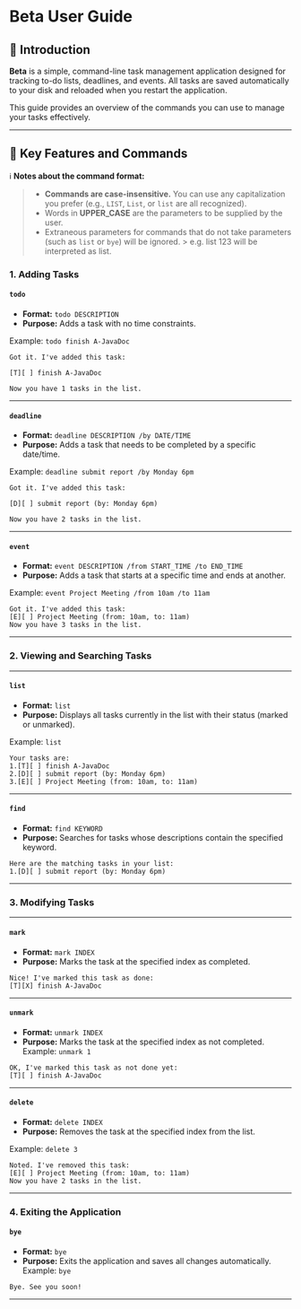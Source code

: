 # Beta User Guide

## 📝 Introduction

**Beta** is a simple, command-line task management application designed for tracking to-do lists, deadlines, and events.
All tasks are saved automatically to your disk and reloaded when you restart the application.

This guide provides an overview of the commands you can use to manage your tasks effectively.

---

## 🚀 Key Features and Commands

ℹ️ **Notes about the command format:**
> * **Commands are case-insensitive.** You can use any capitalization you prefer (e.g., `LIST`, `List`, or `list` are
    all recognized).
> * Words in **UPPER\_CASE** are the parameters to be supplied by the user.
> * Extraneous parameters for commands that do not take parameters (such as `list` or `bye`) will be ignored.
    > e.g. list 123 will be interpreted as list.

### 1. Adding Tasks

#### **`todo`**

* **Format:** `todo DESCRIPTION`
* **Purpose:** Adds a task with no time constraints.

Example: `todo finish A-JavaDoc`

```
Got it. I've added this task:

[T][ ] finish A-JavaDoc

Now you have 1 tasks in the list.
```

---

#### **`deadline`**

* **Format:** `deadline DESCRIPTION /by DATE/TIME`
* **Purpose:** Adds a task that needs to be completed by a specific date/time.

Example: `deadline submit report /by Monday 6pm`

```
Got it. I've added this task:

[D][ ] submit report (by: Monday 6pm)

Now you have 2 tasks in the list.
```

---

#### **`event`**

* **Format:** `event DESCRIPTION /from START_TIME /to END_TIME`
* **Purpose:** Adds a task that starts at a specific time and ends at another.

Example: `event Project Meeting /from 10am /to 11am`

```
Got it. I've added this task:
[E][ ] Project Meeting (from: 10am, to: 11am)
Now you have 3 tasks in the list.
```

---

### 2. Viewing and Searching Tasks

---

#### **`list`**

* **Format:** `list`
* **Purpose:** Displays all tasks currently in the list with their status (marked or unmarked).

Example: `list`

```
Your tasks are:
1.[T][ ] finish A-JavaDoc
2.[D][ ] submit report (by: Monday 6pm)
3.[E][ ] Project Meeting (from: 10am, to: 11am)
```

---

#### **`find`**

* **Format:** `find KEYWORD`
* **Purpose:** Searches for tasks whose descriptions contain the specified keyword.

```
Here are the matching tasks in your list:
1.[D][ ] submit report (by: Monday 6pm)
```

---

### 3. Modifying Tasks

---

#### **`mark`**

* **Format:** `mark INDEX`
* **Purpose:** Marks the task at the specified index as completed.

```
Nice! I've marked this task as done:
[T][X] finish A-JavaDoc
```

---

#### **`unmark`**

* **Format:** `unmark INDEX`
* **Purpose:** Marks the task at the specified index as not completed.
  Example: `unmark 1`

```
OK, I've marked this task as not done yet:
[T][ ] finish A-JavaDoc
```

---

#### **`delete`**

* **Format:** `delete INDEX`
* **Purpose:** Removes the task at the specified index from the list.

Example: `delete 3`

```
Noted. I've removed this task:
[E][ ] Project Meeting (from: 10am, to: 11am)
Now you have 2 tasks in the list.
```

---

### 4. Exiting the Application

#### **`bye`**

* **Format:** `bye`
* **Purpose:** Exits the application and saves all changes automatically.
  Example: `bye`

```
Bye. See you soon!
```

---